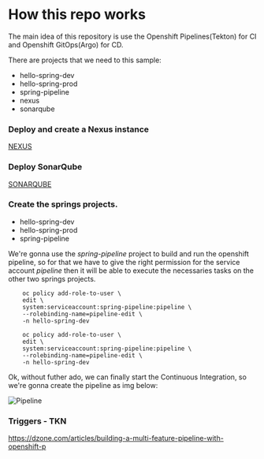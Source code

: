 # How this repo works
The main idea of this repository is use the Openshift Pipelines(Tekton) for CI and Openshift GitOps(Argo) for CD.

There are   projects that we need to this sample:
- hello-spring-dev
- hello-spring-prod
- spring-pipeline
- nexus
- sonarqube

### Deploy and create a Nexus instance
[NEXUS](https://github.com/rafamqrs/demo-pipeline-tkn/nexus/README.md)


### Deploy SonarQube
[SONARQUBE](https://github.com/rafamqrs/demo-pipeline-tkn/sonarqube/sonarqube.adoc)


### Create the springs projects.
- hello-spring-dev
- hello-spring-prod
- spring-pipeline

We're gonna use the *spring-pipeline* project to build and run the openshift pipeline, so for that we have to give the right permission for the service account *pipeline* then it will be able to execute the necessaries tasks on the other two springs projects.

```shell
    oc policy add-role-to-user \
    edit \
    system:serviceaccount:spring-pipeline:pipeline \
    --rolebinding-name=pipeline-edit \
    -n hello-spring-dev
```
```shell
    oc policy add-role-to-user \
    edit \
    system:serviceaccount:spring-pipeline:pipeline \
    --rolebinding-name=pipeline-edit \
    -n hello-spring-dev
```

Ok, without futher ado, we can finally start the Continuous Integration, so we're gonna create the pipeline as img below:

![Pipeline](https://github.com/rafamqrs/demo-pipeline-tkn/imgs/pipeline.png)

### Triggers - TKN
https://dzone.com/articles/building-a-multi-feature-pipeline-with-openshift-p